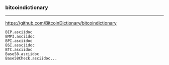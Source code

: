 ### bitcoindictionary
---
https://github.com/BitcoinDictionary/bitcoindictionary

```
BIP.asciidoc
BMPI.asciidoc
BPI.asciidoc
BSI.assciidoc
BTC.asciidoc
Base58.asciidoc
Base58Check.asciidoc...
```

```
```

```
```


